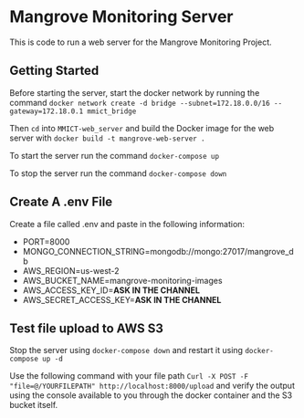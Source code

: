 # Mangrove Monitoring Server

This is code to run a web server for the Mangrove Monitoring Project.

## Getting Started

Before starting the server, start the docker network by running the command `docker network create -d bridge --subnet=172.18.0.0/16 --gateway=172.18.0.1 mmict_bridge`

Then `cd` into `MMICT-web_server` and build the Docker image for the web server with `docker build -t mangrove-web-server .`

To start the server run the command `docker-compose up`

To stop the server run the command `docker-compose down`

## Create A .env File
Create a file called .env and paste in the following information:
- PORT=8000
- MONGO_CONNECTION_STRING=mongodb://mongo:27017/mangrove_db
- AWS_REGION=us-west-2
- AWS_BUCKET_NAME=mangrove-monitoring-images
- AWS_ACCESS_KEY_ID=**ASK IN THE CHANNEL**
- AWS_SECRET_ACCESS_KEY=**ASK IN THE CHANNEL**

## Test file upload to AWS S3
Stop the server using `docker-compose down` and restart it using `docker-compose up -d`

Use the following command with your file path
`Curl -X POST -F "file=@/YOURFILEPATH" http://localhost:8000/upload` and
verify the output using the console available to you through the docker container and the S3 bucket itself.
